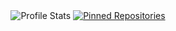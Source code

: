 <!DOCTYPE html>

<html lang='en-US'>

<head>
	<style>
		body {
			text-align: center;
		}
	</style>
</head>
<body>
	
</body>
	<!-- https://github.com/anuraghazra/github-readme-stats -->
	<img alt="Profile Stats" src="https://github-readme-stats.vercel.app/api?username=T3Lakuna&count_private=true&show_icons=true&theme=tokyonight&include_all_commits=true" />
	<a href="https://github.com/T3Lakuna/Umbra"><img alt="Pinned Repositories" src="https://github-readme-stats.vercel.app/api/pin/?username=T3Lakuna&repo=Umbra" /></a>
</html>
